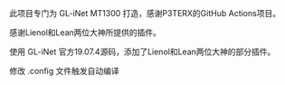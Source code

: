 此项目专门为 GL-iNet MT1300 打造，感谢P3TERX的GitHub Actions项目。

感谢Lienol和Lean两位大神所提供的插件。

使用 GL-iNet 官方19.07.4源码，添加了Lienol和Lean两位大神的部分插件。

修改 .config 文件触发自动编译

